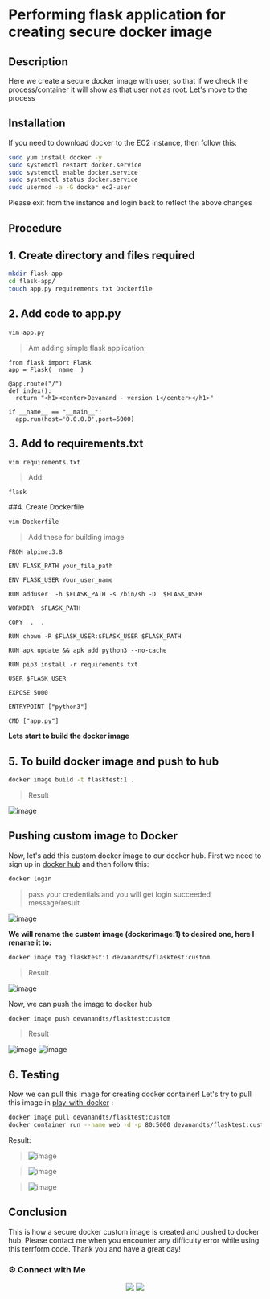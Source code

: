 # Performing flask application for creating secure docker image

## Description

Here we create a secure docker image with user, so that if we check the process/container it will show as that user not as root. Let's move to the process

## Installation

If you need to download docker to the EC2 instance, then follow this:

~~~sh
sudo yum install docker -y
sudo systemctl restart docker.service
sudo systemctl enable docker.service
sudo systemctl status docker.service
sudo usermod -a -G docker ec2-user
~~~

Please exit from the instance and login back to reflect the above changes

## Procedure

## 1. Create directory and files required

~~~sh
mkdir flask-app
cd flask-app/
touch app.py requirements.txt Dockerfile
~~~

## 2. Add code to app.py

~~~sh
vim app.py
~~~
> Am adding simple flask application:

~~~
from flask import Flask
app = Flask(__name__)

@app.route("/")
def index():
  return "<h1><center>Devanand - version 1</center></h1>"

if __name__ == "__main__":
  app.run(host='0.0.0.0',port=5000)
~~~

## 3. Add to requirements.txt

~~~sh
vim requirements.txt
~~~
> Add:
~~~
flask
~~~

##4.  Create Dockerfile 

~~~sh
vim Dockerfile
~~~

> Add these for building image

~~~
FROM alpine:3.8
    
ENV FLASK_PATH your_file_path

ENV FLASK_USER Your_user_name

RUN adduser  -h $FLASK_PATH -s /bin/sh -D  $FLASK_USER

WORKDIR  $FLASK_PATH

COPY  .  .

RUN chown -R $FLASK_USER:$FLASK_USER $FLASK_PATH

RUN apk update && apk add python3 --no-cache

RUN pip3 install -r requirements.txt

USER $FLASK_USER

EXPOSE 5000

ENTRYPOINT ["python3"]

CMD ["app.py"]
~~~

**Lets start to build the docker image**

## 5. To build docker image and push to hub

~~~sh
docker image build -t flasktest:1 .
~~~
>Result

![image](https://user-images.githubusercontent.com/100773863/162606270-f71639a0-a5f8-4559-8dd7-06fe74dc79a1.png)


## Pushing custom image to Docker

Now, let's add this custom docker image to our docker hub. First we need to sign up in [docker hub](https://hub.docker.com/) and then follow this:

~~~sh
docker login
~~~
>pass your credentials and you will get login succeeded message/result

![image](https://user-images.githubusercontent.com/100773863/162554295-a85ae624-0a7e-441a-8f0d-31a2c19faf95.png)


**We will rename the custom image (dockerimage:1) to desired one, here I rename it to:**

~~~sh
docker image tag flasktest:1 devanandts/flasktest:custom
~~~

>Result

![image](https://user-images.githubusercontent.com/100773863/162606366-2625be81-aef2-4e2a-877a-8f5630658a9a.png)


Now, we can push the image to docker hub

~~~sh
docker image push devanandts/flasktest:custom
~~~

>Result
>
![image](https://user-images.githubusercontent.com/100773863/162606441-cf1d231a-9893-4cf6-b148-cb87d26510e2.png)
![image](https://user-images.githubusercontent.com/100773863/162606454-b6771172-f061-4577-9947-894594e2551b.png)


## 6. Testing

Now we can pull this image for creating docker container! Let's try to pull this image in [play-with-docker]() :

~~~sh
docker image pull devanandts/flasktest:custom
docker container run --name web -d -p 80:5000 devanandts/flasktest:custom
~~~

Result:
> ![image](https://user-images.githubusercontent.com/100773863/162606564-3dfec48f-c5e7-4af2-ba37-ea04bc846f56.png)

> ![image](https://user-images.githubusercontent.com/100773863/162606685-bd551db6-2dac-4c7c-b556-1cfca13266ce.png)

> ![image](https://user-images.githubusercontent.com/100773863/162606710-b3377000-9cbd-4b0b-8112-13b46c63fb6c.png)




## Conclusion

This is how a secure docker custom image is created and pushed to docker hub. Please contact me when you encounter any difficulty error while using this terrform code. Thank you and have a great day!


### ⚙️ Connect with Me
<p align="center">
<a href="https://www.instagram.com/dev_anand__/"><img src="https://img.shields.io/badge/Instagram-E4405F?style=for-the-badge&logo=instagram&logoColor=white"/></a>
<a href="https://www.linkedin.com/in/dev-anand-477898201/"><img src="https://img.shields.io/badge/LinkedIn-0077B5?style=for-the-badge&logo=linkedin&logoColor=white"/></a>



